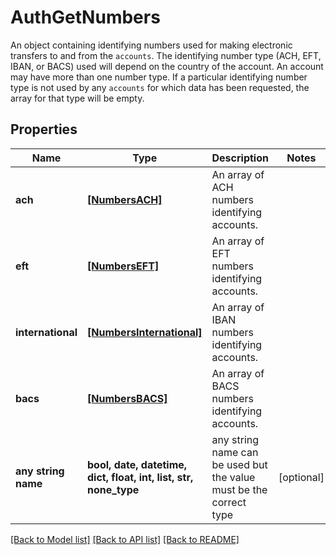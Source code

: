 # AuthGetNumbers

An object containing identifying numbers used for making electronic transfers to and from the `accounts`. The identifying number type (ACH, EFT, IBAN, or BACS) used will depend on the country of the account. An account may have more than one number type. If a particular identifying number type is not used by any `accounts` for which data has been requested, the array for that type will be empty.

## Properties
Name | Type | Description | Notes
------------ | ------------- | ------------- | -------------
**ach** | [**[NumbersACH]**](NumbersACH.md) | An array of ACH numbers identifying accounts. | 
**eft** | [**[NumbersEFT]**](NumbersEFT.md) | An array of EFT numbers identifying accounts. | 
**international** | [**[NumbersInternational]**](NumbersInternational.md) | An array of IBAN numbers identifying accounts. | 
**bacs** | [**[NumbersBACS]**](NumbersBACS.md) | An array of BACS numbers identifying accounts. | 
**any string name** | **bool, date, datetime, dict, float, int, list, str, none_type** | any string name can be used but the value must be the correct type | [optional]

[[Back to Model list]](../README.md#documentation-for-models) [[Back to API list]](../README.md#documentation-for-api-endpoints) [[Back to README]](../README.md)


